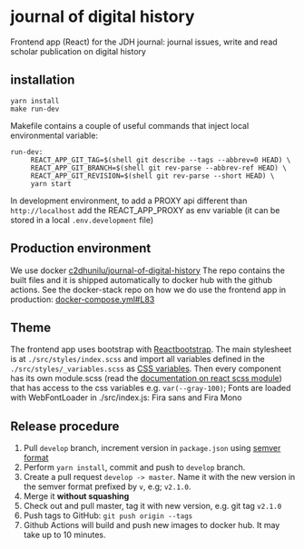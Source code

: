 # journal of digital history
Frontend app (React) for the JDH journal: journal issues, write and read scholar publication on digital history

## installation

    yarn install
    make run-dev

Makefile contains a couple of useful commands that inject local environmental variable:

    run-dev:
	     REACT_APP_GIT_TAG=$(shell git describe --tags --abbrev=0 HEAD) \
	     REACT_APP_GIT_BRANCH=$(shell git rev-parse --abbrev-ref HEAD) \
	     REACT_APP_GIT_REVISION=$(shell git rev-parse --short HEAD) \
	     yarn start

In development environment, to add a PROXY api different than `http://localhost` add the REACT_APP_PROXY as env variable (it can be stored in a local `.env.development` file)

## Production environment
We use docker [c2dhunilu/journal-of-digital-history](https://hub.docker.com/repository/docker/c2dhunilu/journal-of-digital-history)
The repo contains the built files and it is shipped automatically to docker hub with the github actions.
See the docker-stack repo on how we do use the frontend app in production:
[docker-compose.yml#L83](https://github.com/C2DH/journal-digital-history-docker-stack/blob/master/docker-compose.yml#L83)


## Theme
The frontend app uses bootstrap with [Reactbootstrap](https://react-bootstrap.github.io/getting-started/introduction). The main stylesheet is at `./src/styles/index.scss` and import all variables defined in the `./src/styles/_variables.scss` as [CSS variables](https://developer.mozilla.org/en-US/docs/Web/CSS/Using_CSS_custom_properties).
Then every component has its own module.scss (read the [documentation on react scss module](https://create-react-app.dev/docs/adding-a-css-modules-stylesheet/)) that has access to the css variables e.g. `var(--gray-100)`;
Fonts are loaded with WebFontLoader in ./src/index.js: Fira sans and Fira Mono


## Release procedure

1. Pull `develop` branch, increment version in `package.json` using [semver format](https://semver.org/)
2. Perform `yarn install`, commit and push to `develop` branch.
3. Create a pull request `develop -> master`. Name it with the new version in the semver format prefixed by `v`, e.g; `v2.1.0`.
4. Merge it **without squashing**
5. Check out and pull master, tag it with new version, e.g. git tag `v2.1.0`
6. Push tags to GitHub: `git push origin --tags`
7. Github Actions will build and push new images to docker hub. It may take up to 10 minutes.
